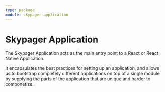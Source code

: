 ```yaml
---
type: package
module: skypager-application
---
```


# Skypager Application

The Skypager Application acts as the main entry point to a React or React Native Application.

It encapsulates the best practices for setting up an application, and allows us to bootstrap completely different applications on top of a single module by supplying the parts of the application that are unique and harder to componetize.
